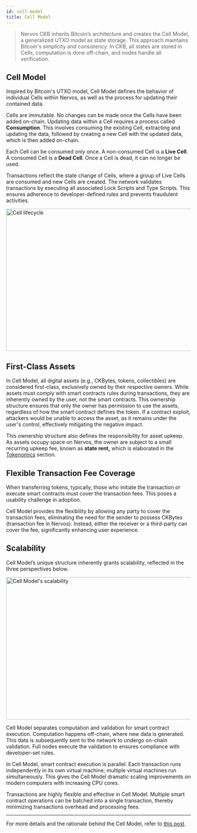 ```yaml
---
id: cell-model
title: Cell Model
---
```


> Nervos CKB inherits Bitcoin’s architecture and creates the Cell Model, a generalized UTXO model as state storage.
> This approach maintains Bitcoin's simplicity and consistency.
> In CKB, all states are stored in Cells, computation is done off-chain, and nodes handle all verification.

## Cell Model

Inspired by Bitcoin's UTXO model, Cell Model defines the behavior of individual Cells within Nervos, as well as the process for updating their contained data.

Cells are immutable. No changes can be made once the Cells have been added on-chain. Updating data within a Cell requires a process called **Consumption**. This involves consuming the existing Cell, extracting and updating the data, followed by creating a new Cell with the updated data, which is then added on-chain.

Each Cell can be consumed only once. A non-consumed Cell is a **Live Cell**. A consumed Cell is a **Dead Cell**. Once a Cell is dead, it can no longer be used.

Transactions reflect the state change of Cells, where a group of Live Cells are consumed and new Cells are created. The network validates transactions by executing all associated Lock Scripts and Type Scripts. This ensures adherence to developer-defined rules and prevents fraudulent activities.

<img src="/img/cell/cell-lifecycle.png" alt="Cell lifecycle" width="688" height="387" />

## First-Class Assets

In Cell Model, all digital assets (e.g., CKBytes, tokens, collectibles) are considered first-class, exclusively owned by their respective owners. While assets must comply with smart contracts rules during transactions, they are inherently owned by the user, not the smart contracts. This ownership structure ensures that only the owner has permission to use the assets, regardless of how the smart contract defines the token. If a contract exploit, attackers would be unable to access the asset, as it remains under the user's control, effectively mitigating the negative impact.

This ownership structure also defines the responsibility for asset upkeep. As assets occupy space on Nervos, the owner are subject to a small recurring upkeep fee, known as **state rent,** which is elaborated in the [Tokenomics](/docs/tech-explanation/economics) section.

## Flexible Transaction Fee Coverage

When transferring tokens, typically, those who initiate the transaction or execute smart contracts must cover the transaction fees. This poses a usability challenge in adoption.

Cell Model provides the flexibility by allowing any party to cover the transaction fees, eliminating the need for the sender to possess CKBytes (transaction fee in Nervos). Instead, either the receiver or a third-party can cover the fee, significantly enhancing user experience.

## Scalability

Cell Model’s unique structure inherently grants scalability, reflected in the three perspectives below.

<img src="/img/cell/cell-scalability.png" alt="Cell Model's scalability" width="688" height="387" />

Cell Model separates computation and validation for smart contract execution. Computation happens off-chain, where new data is generated. This data is subsequently sent to the network to undergo on-chain validation. Full nodes execute the validation to ensures compliance with developer-set rules.

In Cell Model, smart contract execution is parallel. Each transaction runs independently in its own virtual machine; multiple virtual machines run simultaneously. This gives the Cell Model dramatic scaling improvements on modern computers with increasing CPU cores.

Transactions are highly flexible and effective in Cell Model. Multiple smart contract operations can be batched into a single transaction, thereby minimizing transactions overhead and processing fees.

---

For more details and the rationale behind the Cell Model, refer to [this post](https://medium.com/nervosnetwork/https-medium-com-nervosnetwork-cell-model-7323fca57571).
